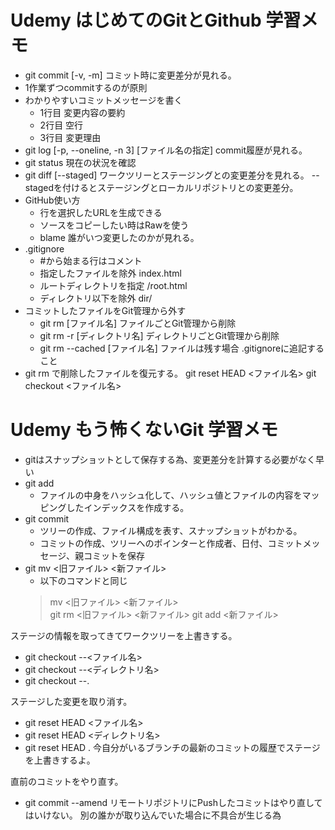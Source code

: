 # Udemy はじめてのGitとGithub 学習メモ

- git commit [-v, -m] 
    コミット時に変更差分が見れる。
- 1作業ずつcommitするのが原則
- わかりやすいコミットメッセージを書く
    - 1行目 変更内容の要約
    - 2行目 空行
    - 3行目 変更理由
- git log [-p, --oneline, -n 3] [ファイル名の指定]
    commit履歴が見れる。
- git status
    現在の状況を確認
- git diff [--staged] 
    ワークツリーとステージングとの変更差分を見れる。
    --stagedを付けるとステージングとローカルリポジトリとの変更差分。
- GitHub使い方
    - 行を選択したURLを生成できる
    - ソースをコピーしたい時はRawを使う
    - blame 誰がいつ変更したのかが見れる。
- .gitignore
    - #から始まる行はコメント
    - 指定したファイルを除外
        index.html
    - ルートディレクトリを指定
        /root.html
    - ディレクトリ以下を除外
        dir/
- コミットしたファイルをGit管理から外す
    - git rm [ファイル名]
        ファイルごとGit管理から削除
    - git rm -r [ディレクトリ名]
        ディレクトリごとGit管理から削除
    - git rm --cached [ファイル名]
        ファイルは残す場合
        .gitignoreに追記すること
- git rm で削除したファイルを復元する。
    git reset HEAD <ファイル名>
    git checkout <ファイル名>

# Udemy もう怖くないGit 学習メモ

- gitはスナップショットとして保存する為、変更差分を計算する必要がなく早い
- git add
    - ファイルの中身をハッシュ化して、ハッシュ値とファイルの内容をマッピングしたインデックスを作成する。
- git commit
    - ツリーの作成、ファイル構成を表す、スナップショットがわかる。
    - コミットの作成、ツリーへのポインターと作成者、日付、コミットメッセージ、親コミットを保存
- git mv <旧ファイル> <新ファイル>
    - 以下のコマンドと同じ
    > mv <旧ファイル> <新ファイル>   
    > git rm <旧ファイル> <新ファイル> 
    > git add <新ファイル>


ステージの情報を取ってきてワークツリーを上書きする。
- git checkout --<ファイル名>
- git checkout --<ディレクトリ名>
- git checkout --.

ステージした変更を取り消す。
- git reset HEAD <ファイル名>
- git reset HEAD <ディレクトリ名>
- git reset HEAD .
  今自分がいるブランチの最新のコミットの履歴でステージを上書きするよ。

直前のコミットをやり直す。
- git commit --amend
 リモートリポジトリにPushしたコミットはやり直してはいけない。
 別の誰かが取り込んでいた場合に不具合が生じる為

